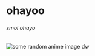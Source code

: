 # ohayoo
###### smol ohayo
![some random anime image dw](http://m.gettywallpapers.com/wp-content/uploads/2021/01/Cool-Anime-Wallpaper.jpg)
